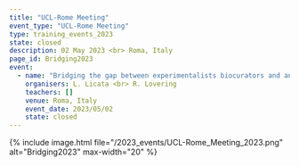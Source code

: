 ```yaml
---
title: "UCL-Rome Meeting"
event_type: "UCL-Rome Meeting"
type: training_events_2023
state: closed
description: 02 May 2023 <br> Roma, Italy
page_id: Bridging2023
event:
  - name: "Bridging the gap between experimentalists biocurators and analysis tool providers."
    organisers: L. Licata <br> R. Lovering
    teachers: []
    venue: Roma, Italy
    event_date: 2023/05/02
    state: closed
---
```


{% include image.html file="/2023_events/UCL-Rome_Meeting_2023.png"  alt="Bridging2023" max-width="20" %}
